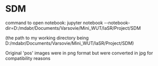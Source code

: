 # SDM

command to open notebook:
jupyter notebook --notebook-dir=D:/mdabr/Documents/Varsovie/Mini_WUT/IaSR/Project/SDM

(the path to my working directory being D:/mdabr/Documents/Varsovie/Mini_WUT/IaSR/Project/SDM)

Original 'pos' images were in png format but were converted in jpg for compatibility reasons